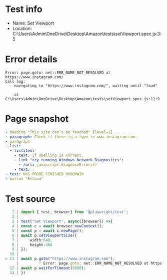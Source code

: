 # Test info

- Name: Set Viewport
- Location: C:\Users\Admin\OneDrive\Desktop\Amazon\tests\setViewport.spec.js:3:5

# Error details

```
Error: page.goto: net::ERR_NAME_NOT_RESOLVED at https://www.instagram.com/
Call log:
  - navigating to "https://www.instagram.com/", waiting until "load"

    at C:\Users\Admin\OneDrive\Desktop\Amazon\tests\setViewport.spec.js:11:9
```

# Page snapshot

```yaml
- heading "This site can’t be reached" [level=1]
- paragraph: Check if there is a typo in www.instagram.com.
- paragraph
- list:
  - listitem:
    - text: If spelling is correct,
    - link "try running Windows Network Diagnostics":
      - /url: javascript:diagnoseErrors()
    - text: .
- text: DNS_PROBE_FINISHED_NXDOMAIN
- button "Reload"
```

# Test source

```ts
   1 | import { test, browser} from '@playwright/test';
   2 |
   3 | test("Set Viewport", async({browser}) =>{
   4 | const c = await browser.newContext();
   5 | const p = await c.newPage();
   6 | await p.setViewportSize({
   7 |     width:640,
   8 |     height:480
   9 | });
  10 |
> 11 | await p.goto("https://www.instagram.com");
     |         ^ Error: page.goto: net::ERR_NAME_NOT_RESOLVED at https://www.instagram.com/
  12 | await p.waitForTimeout(5000);
  13 | })
```